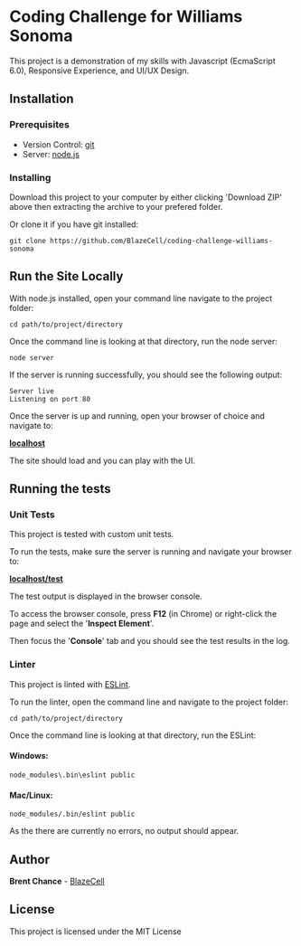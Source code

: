 # Coding Challenge for Williams Sonoma

This project is a demonstration of my skills with Javascript (EcmaScript 6.0), Responsive Experience, and UI/UX Design.

## Installation

### Prerequisites

* Version Control: [git](https://git-scm.com/)
* Server: [node.js](https://nodejs.org/)

### Installing

Download this project to your computer by either clicking 'Download ZIP' above then extracting the archive to your prefered folder.

Or clone it if you have git installed:
```
git clone https://github.com/BlazeCell/coding-challenge-williams-sonoma
```

## Run the Site Locally

With node.js installed, open your command line navigate to the project folder:

```
cd path/to/project/directory
```

Once the command line is looking at that directory, run the node server:

```
node server
```

If the server is running successfully, you should see the following output:

```
Server live
Listening on port 80
```

Once the server is up and running, open your browser of choice and navigate to:

**[localhost](http://localhost)**

The site should load and you can play with the UI.

## Running the tests

### Unit Tests

This project is tested with custom unit tests.

To run the tests, make sure the server is running and navigate your browser to:

**[localhost/test](http://localhost/test)**

The test output is displayed in the browser console.

To access the browser console, press **F12** (in Chrome) or right-click the page and select the '**Inspect Element**'.

Then focus the '**Console**' tab and you should see the test results in the log.

### Linter

This project is linted with [ESLint](https://eslint.org/).

To run the linter, open the command line and navigate to the project folder:

```
cd path/to/project/directory
```

Once the command line is looking at that directory, run the ESLint:

#### Windows:

```
node_modules\.bin\eslint public
```

#### Mac/Linux:

```
node_modules/.bin/eslint public
```

As the there are currently no errors, no output should appear.

## Author

**Brent Chance** - [BlazeCell](https://github.com/blazecell)

## License

This project is licensed under the MIT License

